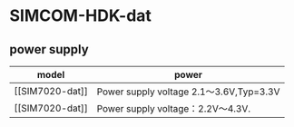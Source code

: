 
# SIMCOM-HDK-dat

## power supply 

| model           | power                                   |
| --------------- | --------------------------------------- |
| [[SIM7020-dat]] | Power supply voltage 2.1～3.6V,Typ=3.3V |
| [[SIM7020-dat]] | Power supply voltage：2.2V～4.3V.       |
